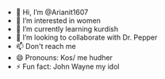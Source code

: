 - 👋 Hi, I’m @Arianit1607
- 👀 I’m interested in women
- 🌱 I’m currently learning kurdish
- 💞️ I’m looking to collaborate with Dr. Pepper
- 📫 Don't reach me
- 😄 Pronouns: Kos/ me hudher
- ⚡ Fun fact: John Wayne my idol

<!---
Arianit1607/Arianit1607 is a ✨ special ✨ repository because its `README.md` (this file) appears on your GitHub profile.
You can click the Preview link to take a look at your changes.
--->
